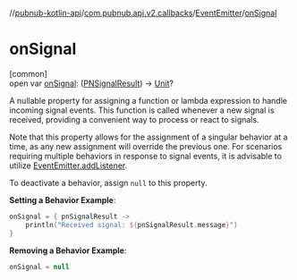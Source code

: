 //[pubnub-kotlin-api](../../../index.md)/[com.pubnub.api.v2.callbacks](../index.md)/[EventEmitter](index.md)/[onSignal](on-signal.md)

# onSignal

[common]\
open var [onSignal](on-signal.md): ([PNSignalResult](../../../../../pubnub-kotlin/pubnub-kotlin-core-api/pubnub-kotlin-core-api/com.pubnub.api.models.consumer.pubsub/-p-n-signal-result/index.md)) -&gt; [Unit](https://kotlinlang.org/api/latest/jvm/stdlib/kotlin/-unit/index.html)?

A nullable property for assigning a function or lambda expression to handle incoming signal events. This function is called whenever a new signal is received, providing a convenient way to process or react to signals.

Note that this property allows for the assignment of a singular behavior at a time, as any new assignment will override the previous one. For scenarios requiring multiple behaviors in response to signal events, it is advisable to utilize [EventEmitter.addListener](add-listener.md).

To deactivate a behavior, assign `null` to this property.

**Setting a Behavior Example**:

```kotlin
onSignal = { pnSignalResult ->
    println("Received signal: ${pnSignalResult.message}")
}
```

**Removing a Behavior Example**:

```kotlin
onSignal = null
```
